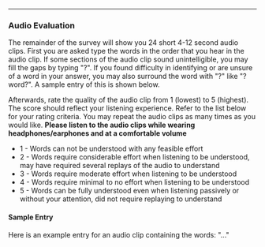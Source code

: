 ___

### Audio Evaluation
The remainder of the survey will show you 24 short 4-12 second audio clips. First you are asked type the words in the order that you hear in the audio clip. If some sections of the audio clip sound unintelligible, you may fill the gaps by typing "?". If you found difficulty in identifying or are unsure of a word in your answer, you may also surround the word with "?" like "?word?". A sample entry of this is shown below. 

Afterwards, rate the quality of the audio clip from 1 (lowest) to 5 (highest). The score should reflect your listening experience. Refer to the list below for your rating criteria. You may repeat the audio clips as many times as you would like. **Please listen to the audio clips while wearing headphones/earphones and at a comfortable volume**

<ul>
  <li>1 - Words can not be understood with any feasible effort</li>
  <li>2 - Words require considerable effort when listening to be understood, may have required several replays of the audio to understand</li>
  <li>3 - Words require moderate effort when listening to be understood</li>
  <li>4 - Words require minimal to no effort when listening to be understood</li>
  <li>5 - Words can be fully understood even when listening passively or without your attention, did not require replaying to understand</li>
</ul> 

#### Sample Entry
Here is an example entry for an audio clip containing the words: "..."

